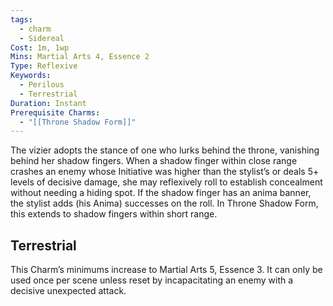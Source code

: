 ```yaml
---
tags:
  - charm
  - Sidereal
Cost: 1m, 1wp
Mins: Martial Arts 4, Essence 2
Type: Reflexive
Keywords:
  - Perilous
  - Terrestrial
Duration: Instant
Prerequisite Charms:
  - "[[Throne Shadow Form]]"
---
```

The vizier adopts the stance of one who lurks behind the throne, vanishing behind her shadow fingers. When a shadow finger within close range crashes an enemy whose Initiative was higher than the stylist’s or deals 5+ levels of decisive damage, she may reflexively roll to establish concealment without needing a hiding spot. If the shadow finger has an anima banner, the stylist adds (his Anima) successes on the roll. In Throne Shadow Form, this extends to shadow fingers within short range. 
## Terrestrial

This Charm’s minimums increase to Martial Arts 5, Essence 3. It can only be used once per scene unless reset by incapacitating an enemy with a decisive unexpected attack.